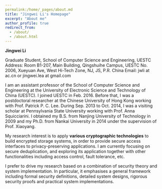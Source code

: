```yaml
---
permalink:/home/_pages/about.md
title: "Jingwei Li's Homepage"
excerpt: "About me"
author_profile: true
redirect_from: 
  - /about/
  - /about.html
---
```



**Jingwei Li**

Graduate Student, School of Computer Science and Engineering, UESTC
Address: Room B1-207, Main Building, Qingshuihe Campus, UESTC
               No. 2006, Xueyuan Ave, West Hi-Tech Zone, NJ, JS, P.R. China
Email:     jwli at ac.cn or jingwei.lea at gmail.com

I am an assistant professor of the School of Computer Science and Engineering at the University of Electronic Science and Technology of China (UESTC). I joined UESTC in Feb. 2016. Before that, I was a postdoctoral researcher at the Chinese University of Hong Kong working with Prof. Patrick P. C. Lee. During Sep. 2013 to Oct. 2014, I was a visiting scholar at Pennsylvania State University working with Prof. Anna Squicciarini. I obtained my B.S. from Nanjing University of Technology in 2009 and my Ph.D. from Nankai University in 2014 under the supervision of Prof. Xiaoyang.

My research interest is to apply **various cryptographic technologies** to build encrypted storage systems, in order to provide secure access interfaces to privacy-preserving applications. I am currently focusing on secure deduplication, and exploring its application together with other functionalities including access control, fault tolerance, etc.

I prefer to drive my research based on a combination of security theory and system implementation. In particular, it emphasises a general framework including formal security definitions, detailed system designs, rigorous security proofs and practical system implementations.
